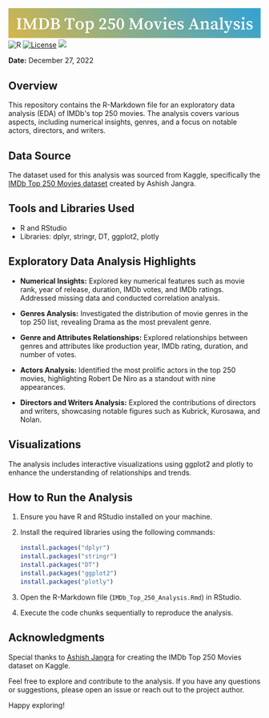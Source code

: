 
![IMDB Top 250 Movies Analysis](IMDB_Top_250_Movies_Analysis.png)
<br>
![R](https://img.shields.io/badge/r-%23276DC3.svg?style=for-the-badge&logo=r&logoColor=white)
[![License](https://img.shields.io/badge/license-MIT-blue.svg)](https://opensource.org/licenses/MIT)
<a target="_blank" href="https://www.linkedin.com/in/tkacz-milosz-data-science/"><img height="20" src="https://img.shields.io/badge/LinkedIn-0077B5?style=for-the-badge&logo=linkedin&logoColor=white" /></a>
<br>

**Date:** December 27, 2022

## Overview

This repository contains the R-Markdown file for an exploratory data analysis (EDA) of IMDb's top 250 movies. The analysis covers various aspects, including numerical insights, genres, and a focus on notable actors, directors, and writers.

## Data Source

The dataset used for this analysis was sourced from Kaggle, specifically the [IMDb Top 250 Movies dataset](https://www.kaggle.com/datasets/ashishjangra27/imdb-top-250-movies) created by Ashish Jangra.

## Tools and Libraries Used

- R and RStudio
- Libraries: dplyr, stringr, DT, ggplot2, plotly

## Exploratory Data Analysis Highlights

- **Numerical Insights:** Explored key numerical features such as movie rank, year of release, duration, IMDb votes, and IMDb ratings. Addressed missing data and conducted correlation analysis.

- **Genres Analysis:** Investigated the distribution of movie genres in the top 250 list, revealing Drama as the most prevalent genre.

- **Genre and Attributes Relationships:** Explored relationships between genres and attributes like production year, IMDb rating, duration, and number of votes.

- **Actors Analysis:** Identified the most prolific actors in the top 250 movies, highlighting Robert De Niro as a standout with nine appearances.

- **Directors and Writers Analysis:** Explored the contributions of directors and writers, showcasing notable figures such as Kubrick, Kurosawa, and Nolan.

## Visualizations

The analysis includes interactive visualizations using ggplot2 and plotly to enhance the understanding of relationships and trends.

## How to Run the Analysis

1. Ensure you have R and RStudio installed on your machine.
2. Install the required libraries using the following commands:

   ```R
   install.packages("dplyr")
   install.packages("stringr")
   install.packages("DT")
   install.packages("ggplot2")
   install.packages("plotly")
   ```

3. Open the R-Markdown file (`IMDb_Top_250_Analysis.Rmd`) in RStudio.
4. Execute the code chunks sequentially to reproduce the analysis.

## Acknowledgments

Special thanks to [Ashish Jangra](https://www.kaggle.com/ashishjangra27) for creating the IMDb Top 250 Movies dataset on Kaggle.

Feel free to explore and contribute to the analysis. If you have any questions or suggestions, please open an issue or reach out to the project author.

Happy exploring!

